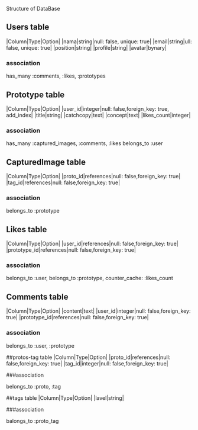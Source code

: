 Structure of DataBase

## Users table
|Column|Type|Option|
|nama|string|null: false, unique: true|
|email|string|ull: false, unique: true|
|position|string|
|profile|string|
|avatar|bynary|

### association

has_many :comments, :likes, :prototypes


## Prototype table
|Column|Type|Option|
|user_id|integer|null: false,foreign_key: true, add_index|
|title|string|
|catchcopy|text|
|concept|text|
|likes_count|integer|

### association

has_many :captured_images, :comments, :likes
belongs_to :user


## CapturedImage table
|Column|Type|Option|
|proto_id|references|null: false,foreign_key: true|
|tag_id|references|null: false,foreign_key: true|

### association

belongs_to :prototype


## Likes table
|Column|Type|Option|
|user_id|references|null: false,foreign_key: true|
|prototype_id|references|null: false,foreign_key: true|

### association

belongs_to :user, 
belongs_to :prototype, counter_cache: :likes_count


## Comments table
|Column|Type|Option|
|content|text|
|user_id|integer|null: false,foreign_key: true|
|prototype_id|references|null: false,foreign_key: true|

### association

belongs_to :user, :prototype

##protos-tag table
|Column|Type|Option|
|proto_id|references|null: false,foreign_key: true|
|tag_id|integer|null: false,foreign_key: true|

###association

belongs_to :proto, :tag

##tags table
|Column|Type|Option|
|lavel|string|

###association

balongs_to :proto_tag

